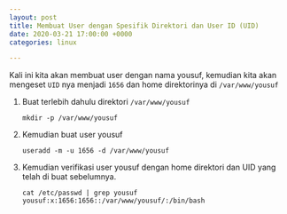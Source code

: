 ```yaml
---
layout: post
title: Membuat User dengan Spesifik Direktori dan User ID (UID)
date: 2020-03-21 17:00:00 +0000
categories: linux

---
```

Kali ini kita akan membuat user dengan nama yousuf, kemudian kita akan mengeset `UID` nya menjadi `1656` dan home direktorinya di `/var/www/yousuf`

1. Buat terlebih dahulu direktori `/var/www/yousuf`

       mkdir -p /var/www/yousuf
2. Kemudian buat user yousuf

       useradd -m -u 1656 -d /var/www/yousuf
3. Kemudian verifikasi user yousuf dengan home direktori dan UID yang telah di buat sebelumnya.

       cat /etc/passwd | grep yousuf
       yousuf:x:1656:1656::/var/www/yousuf/:/bin/bash
       